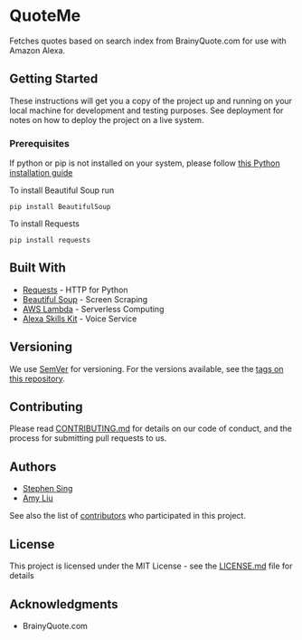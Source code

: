 # QuoteMe

Fetches quotes based on search index from BrainyQuote.com for use with Amazon Alexa.

## Getting Started

These instructions will get you a copy of the project up and running on your local machine for development and testing purposes. See deployment for notes on how to deploy the project on a live system.

### Prerequisites

If python or pip is not installed on your system, please follow [this Python installation guide](http://docs.python-guide.org/en/latest/starting/installation/)

To install Beautiful Soup run

```
pip install BeautifulSoup
```

To install Requests

```
pip install requests
```

## Built With
* [Requests](http://docs.python-requests.org/en/master/) - HTTP for Python
* [Beautiful Soup](https://www.crummy.com/software/BeautifulSoup/) - Screen Scraping
* [AWS Lambda](https://aws.amazon.com/lambda/) - Serverless Computing
* [Alexa Skills Kit](https://developer.amazon.com/alexa-skills-kit) - Voice Service

## Versioning

We use [SemVer](http://semver.org/) for versioning. For the versions available, see the [tags on this repository](https://github.com/sing-stephen95/QuoteMe/tags). 

## Contributing

Please read [CONTRIBUTING.md](CONTRIBUTING.md) for details on our code of conduct, and the process for submitting pull requests to us.

## Authors

* [Stephen Sing](https://github.com/sing-stephen95)
* [Amy Liu](https://github.com/atliu)

See also the list of [contributors](https://github.com/sing-stephen95/QuoteMe/graphs/contributors) who participated in this project.

## License

This project is licensed under the MIT License - see the [LICENSE.md](LICENSE.md) file for details

## Acknowledgments

* BrainyQuote.com
